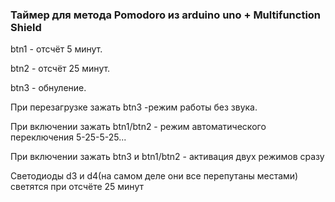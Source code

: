 ### Таймер для метода Pomodoro из arduino uno + Multifunction Shield
btn1 - отсчёт 5 минут.

btn2 - отсчёт 25 минут.

btn3 - обнуление.

При перезагрузке зажать btn3 -режим работы без звука.

При включении зажать btn1/btn2 - режим автоматического переключения 5-25-5-25...

При включении зажать btn3 и btn1/btn2 - активация двух режимов сразу

Светодиоды d3 и d4(на самом деле они все перепутаны местами) светятся при отсчёте 25 минут

